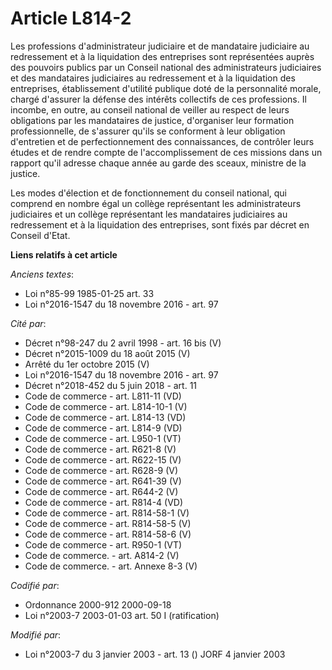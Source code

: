# Article L814-2

Les professions d'administrateur judiciaire et de mandataire judiciaire au redressement et à la liquidation des entreprises
sont représentées auprès des pouvoirs publics par un Conseil national des administrateurs judiciaires et des mandataires
judiciaires au redressement et à la liquidation des entreprises, établissement d'utilité publique doté de la personnalité
morale, chargé d'assurer la défense des intérêts collectifs de ces professions. Il incombe, en outre, au conseil national de
veiller au respect de leurs obligations par les mandataires de justice, d'organiser leur formation professionnelle, de
s'assurer qu'ils se conforment à leur obligation d'entretien et de perfectionnement des connaissances, de contrôler leurs
études et de rendre compte de l'accomplissement de ces missions dans un rapport qu'il adresse chaque année au garde des
sceaux, ministre de la justice.

Les modes d'élection et de fonctionnement du conseil national, qui comprend en nombre égal un collège représentant les
administrateurs judiciaires et un collège représentant les mandataires judiciaires au redressement et à la liquidation des
entreprises, sont fixés par décret en Conseil d'Etat.

**Liens relatifs à cet article**

_Anciens textes_:

  - Loi n°85-99 1985-01-25 art. 33
  - Loi n°2016-1547 du 18 novembre 2016 - art. 97

_Cité par_:

  - Décret n°98-247 du 2 avril 1998 - art. 16 bis (V)
  - Décret n°2015-1009 du 18 août 2015 (V)
  - Arrêté du 1er octobre 2015 (V)
  - Loi n°2016-1547 du 18 novembre 2016 - art. 97
  - Décret n°2018-452 du 5 juin 2018 - art. 11
  - Code de commerce - art. L811-11 (VD)
  - Code de commerce - art. L814-10-1 (V)
  - Code de commerce - art. L814-13 (VD)
  - Code de commerce - art. L814-9 (VD)
  - Code de commerce - art. L950-1 (VT)
  - Code de commerce - art. R621-8 (V)
  - Code de commerce - art. R622-15 (V)
  - Code de commerce - art. R628-9 (V)
  - Code de commerce - art. R641-39 (V)
  - Code de commerce - art. R644-2 (V)
  - Code de commerce - art. R814-4 (VD)
  - Code de commerce - art. R814-58-1 (V)
  - Code de commerce - art. R814-58-5 (V)
  - Code de commerce - art. R814-58-6 (V)
  - Code de commerce - art. R950-1 (VT)
  - Code de commerce. - art. A814-2 (V)
  - Code de commerce. - art. Annexe 8-3 (V)

_Codifié par_:

  - Ordonnance 2000-912 2000-09-18
  - Loi n°2003-7 2003-01-03 art. 50 I (ratification)

_Modifié par_:

  - Loi n°2003-7 du 3 janvier 2003 - art. 13 () JORF 4 janvier 2003
